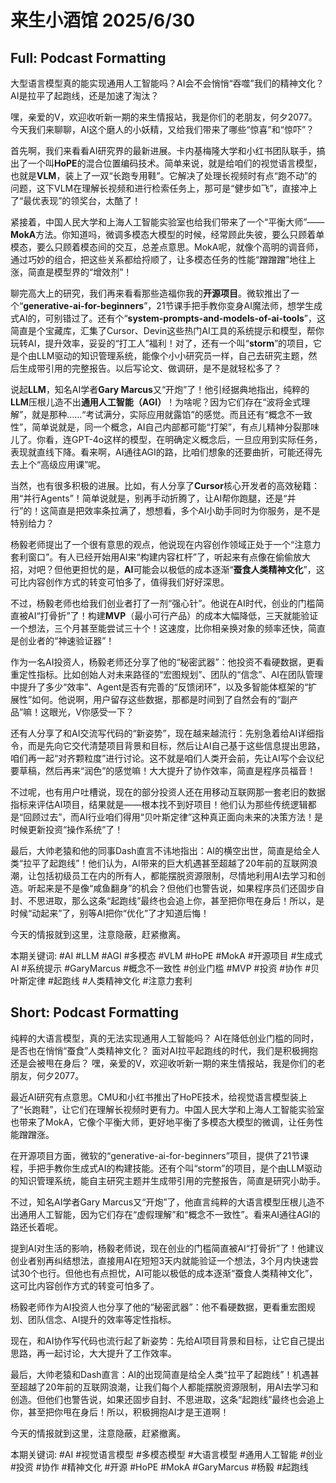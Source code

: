 # 来生小酒馆 2025/6/30

## Full: Podcast Formatting 

大型语言模型真的能实现通用人工智能吗？AI会不会悄悄“吞噬”我们的精神文化？AI是拉平了起跑线，还是加速了淘汰？

嘿，亲爱的V，欢迎收听新一期的来生情报站，我是你们的老朋友，何夕2077。今天我们来聊聊，AI这个磨人的小妖精，又给我们带来了哪些“惊喜”和“惊吓”？

首先啊，我们来看看AI研究界的最新进展。卡内基梅隆大学和小红书团队联手，搞出了一个叫**HoPE**的混合位置编码技术。简单来说，就是给咱们的视觉语言模型，也就是**VLM**，装上了一双“长跑专用鞋”。它解决了处理长视频时有点“跑不动”的问题，这下VLM在理解长视频和进行检索任务上，那可是“健步如飞”，直接冲上了“最优表现”的领奖台，太酷了！

紧接着，中国人民大学和上海人工智能实验室也给我们带来了一个“平衡大师”——**MokA**方法。你知道吗，微调多模态大模型的时候，经常顾此失彼，要么只顾着单模态，要么只顾着模态间的交互，总差点意思。MokA呢，就像个高明的调音师，通过巧妙的组合，把这些关系都给捋顺了，让多模态任务的性能“蹭蹭蹭”地往上涨，简直是模型界的“增效剂”！

聊完高大上的研究，我们再来看看那些造福你我的**开源项目**。微软推出了一个“**generative-ai-for-beginners**”，21节课手把手教你变身AI魔法师，想学生成式AI的，可别错过了。还有个“**system-prompts-and-models-of-ai-tools**”，这简直是个宝藏库，汇集了Cursor、Devin这些热门AI工具的系统提示和模型，帮你玩转AI，提升效率，妥妥的“打工人”福利！对了，还有一个叫“**storm**”的项目，它是个由LLM驱动的知识管理系统，能像个小小研究员一样，自己去研究主题，然后生成带引用的完整报告。以后写论文、做调研，是不是就轻松多了？

说起**LLM**，知名AI学者**Gary Marcus**又“开炮”了！他引经据典地指出，纯粹的**LLM**压根儿造不出**通用人工智能（AGI）**！为啥呢？因为它们存在“波将金式理解”，就是那种……“考试满分，实际应用就露馅”的感觉。而且还有“概念不一致性”，简单说就是，同一个概念，AI自己内部都可能“打架”，有点儿精神分裂那味儿了。你看，连GPT-4o这样的模型，在明确定义概念后，一旦应用到实际任务，表现就直线下降。看来啊，AI通往AGI的路，比咱们想象的还要曲折，可能还得先去上个“高级应用课”呢。

当然，也有很多积极的进展。比如，有人分享了**Cursor**核心开发者的高效秘籍：用“并行Agents”！简单说就是，别再手动折腾了，让AI帮你跑腿，还是“并行”的！这简直是把效率条拉满了，想想看，多个AI小助手同时为你服务，是不是特别给力？

杨毅老师提出了一个很有意思的观点，他说现在内容创作领域正处于一个“注意力套利窗口”。有人已经开始用AI来“构建内容杠杆”了，听起来有点像在偷偷放大招，对吧？但他更担忧的是，**AI**可能会以极低的成本逐渐“**蚕食人类精神文化**”，这可比内容创作方式的转变可怕多了，值得我们好好深思。

不过，杨毅老师也给我们创业者打了一剂“强心针”。他说在AI时代，创业的门槛简直被AI“打骨折”了！构建**MVP**（最小可行产品）的成本大幅降低，三天就能验证一个想法，三个月甚至能尝试三十个！这速度，比你相亲换对象的频率还快，简直是创业者的“神速验证器”！

作为一名AI投资人，杨毅老师还分享了他的“秘密武器”：他投资不看硬数据，更看重定性指标。比如创始人对未来路径的“宏图规划”、团队的“信念”、AI在团队管理中提升了多少“效率”、Agent是否有完善的“反馈闭环”，以及多智能体框架的“扩展性”如何。他说啊，用户留存这些数据，那都是时间到了自然会有的“副产品”嘛！这眼光，V你感受一下？

还有人分享了和AI交流写代码的“新姿势”，现在越来越流行：先别急着给AI详细指令，而是先向它交代清楚项目背景和目标，然后让AI自己基于这些信息提出思路，咱们再一起“对齐颗粒度”进行讨论。这不就是咱们人类开会前，先让AI写个会议纪要草稿，然后再来“润色”的感觉嘛！大大提升了协作效率，简直是程序员福音！

不过呢，也有用户吐槽说，现在的部分投资人还在用移动互联网那一套老旧的数据指标来评估AI项目，结果就是——根本找不到好项目！他们认为那些传统逻辑都是“回顾过去”，而AI行业咱们得用“贝叶斯定律”这种真正面向未来的决策方法！是时候更新投资“操作系统”了！

最后，大帅老猿和他的同事Dash直言不讳地指出：AI的横空出世，简直是给全人类“拉平了起跑线”！他们认为，AI带来的巨大机遇甚至超越了20年前的互联网浪潮，让包括初级员工在内的所有人，都能摆脱资源限制，尽情地利用AI去学习和创造。听起来是不是像“咸鱼翻身”的机会？但他们也警告说，如果程序员们还固步自封、不思进取，那么这条“起跑线”最终也会追上你，甚至把你甩在身后！所以，是时候“动起来”了，别等AI把你“优化”了才知道后悔！

今天的情报就到这里，注意隐蔽，赶紧撤离。

本期关键词:
#AI #LLM #AGI #多模态 #VLM #HoPE #MokA #开源项目 #生成式AI #系统提示 #GaryMarcus #概念不一致性 #创业门槛 #MVP #投资 #协作 #贝叶斯定律 #起跑线 #人类精神文化 #注意力套利

## Short: Podcast Formatting 

纯粹的大语言模型，真的无法实现通用人工智能吗？
AI在降低创业门槛的同时，是否也在悄悄“蚕食”人类精神文化？
面对AI拉平起跑线的时代，我们是积极拥抱还是会被甩在身后？
嘿，亲爱的V，欢迎收听新一期的来生情报站，我是你们的老朋友，何夕2077。

最近AI研究有点意思。CMU和小红书推出了HoPE技术，给视觉语言模型装上了“长跑鞋”，让它们在理解长视频时更有力。中国人民大学和上海人工智能实验室也带来了MokA，它像个平衡大师，更好地平衡了多模态大模型的微调，让任务性能蹭蹭涨。

在开源项目方面，微软的“generative-ai-for-beginners”项目，提供了21节课程，手把手教你生成式AI的构建技能。还有个叫“storm”的项目，是个由LLM驱动的知识管理系统，能自主研究主题并生成带引用的完整报告，简直是研究小助手。

不过，知名AI学者Gary Marcus又“开炮”了，他直言纯粹的大语言模型压根儿造不出通用人工智能，因为它们存在“虚假理解”和“概念不一致性”。看来AI通往AGI的路还长着呢。

提到AI对生活的影响，杨毅老师说，现在创业的门槛简直被AI“打骨折”了！他建议创业者别再纠结想法，直接用AI在短短3天内就能验证一个想法，3个月内快速尝试30个也行。但他也有点担忧，AI可能以极低的成本逐渐“蚕食人类精神文化”，这可比内容创作方式的转变可怕多了。

杨毅老师作为AI投资人也分享了他的“秘密武器”：他不看硬数据，更看重宏图规划、团队信念、AI提升的效率等定性指标。

现在，和AI协作写代码也流行起了新姿势：先给AI项目背景和目标，让它自己提出思路，再一起讨论，大大提升了工作效率。

最后，大帅老猿和Dash直言：AI的出现简直是给全人类“拉平了起跑线”！机遇甚至超越了20年前的互联网浪潮，让我们每个人都能摆脱资源限制，用AI去学习和创造。但他们也警告说，如果还固步自封、不思进取，这条“起跑线”最终也会追上你，甚至把你甩在身后！所以，积极拥抱AI才是王道啊！

今天的情报就到这里，注意隐蔽，赶紧撤离。

本期关键词:
#AI
#视觉语言模型
#多模态模型
#大语言模型
#通用人工智能
#创业
#投资
#协作
#精神文化
#开源
#HoPE
#MokA
#GaryMarcus
#杨毅
#起跑线